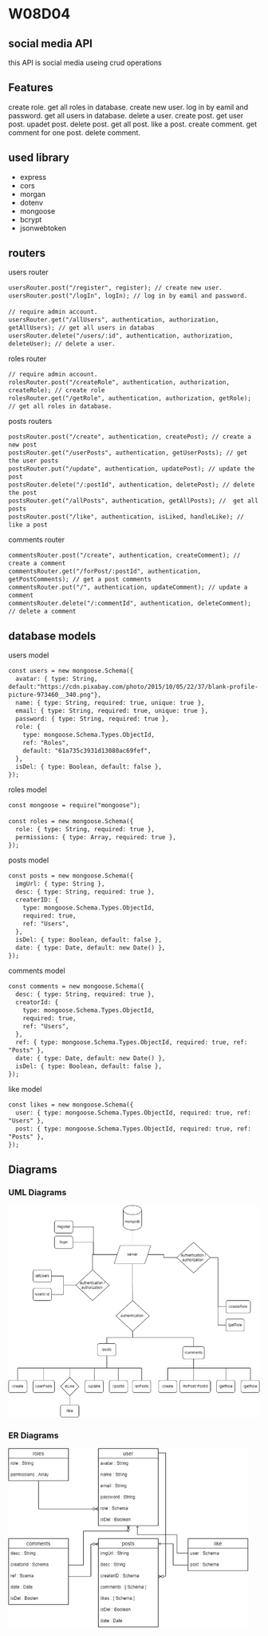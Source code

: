 # W08D04

## social media API

this API is social media useing crud operations

## Features

create role.
get all roles in database.
create new user.
log in by eamil and password.
get all users in database.
delete a user.
create post.
get user post.
upadet post.
delete post.
get all post.
like a post.
create comment.
get comment for one post.
delete comment.

## used library

- express
- cors
- morgan
- dotenv
- mongoose
- bcrypt
- jsonwebtoken

## routers

users router

```
usersRouter.post("/register", register); // create new user.
usersRouter.post("/logIn", logIn); // log in by eamil and password.

// require admin account.
usersRouter.get("/allUsers", authentication, authorization, getAllUsers); // get all users in databas
usersRouter.delete("/users/:id", authentication, authorization, deleteUser); // delete a user.
```

roles router

```
// require admin account.
rolesRouter.post("/createRole", authentication, authorization, createRole); // create role
rolesRouter.get("/getRole", authentication, authorization, getRole); // get all roles in database.
```

posts routers

```
postsRouter.post("/create", authentication, createPost); // create a new post
postsRouter.get("/userPosts", authentication, getUserPosts); // get the user posts
postsRouter.put("/update", authentication, updatePost); // update the post
postsRouter.delete("/:postId", authentication, deletePost); // delete the post
postsRouter.get("/allPosts", authentication, getAllPosts); //  get all posts
postsRouter.post("/like", authentication, isLiked, handleLike); // like a post
```

comments router

```
commentsRouter.post("/create", authentication, createComment); // create a comment
commentsRouter.get("/forPost/:postId", authentication, getPostComments); // get a post comments
commentsRouter.put("/", authentication, updateComment); // update a comment
commentsRouter.delete("/:commentId", authentication, deleteComment); // delete a comment
```

## database models

users model

```
const users = new mongoose.Schema({
  avatar: { type: String, default:"https://cdn.pixabay.com/photo/2015/10/05/22/37/blank-profile-picture-973460__340.png"},
  name: { type: String, required: true, unique: true },
  email: { type: String, required: true, unique: true },
  password: { type: String, required: true },
  role: {
    type: mongoose.Schema.Types.ObjectId,
    ref: "Roles",
    default: "61a735c3931d13080ac69fef",
  },
  isDel: { type: Boolean, default: false },
});

```

roles model

```
const mongoose = require("mongoose");

const roles = new mongoose.Schema({
  role: { type: String, required: true },
  permissions: { type: Array, required: true },
});
```

posts model

```
const posts = new mongoose.Schema({
  imgUrl: { type: String },
  desc: { type: String, required: true },
  createrID: {
    type: mongoose.Schema.Types.ObjectId,
    required: true,
    ref: "Users",
  },
  isDel: { type: Boolean, default: false },
  date: { type: Date, default: new Date() },
});
```

comments model

```
const comments = new mongoose.Schema({
  desc: { type: String, required: true },
  creatorId: {
    type: mongoose.Schema.Types.ObjectId,
    required: true,
    ref: "Users",
  },
  ref: { type: mongoose.Schema.Types.ObjectId, required: true, ref: "Posts" },
  date: { type: Date, default: new Date() },
  isDel: { type: Boolean, default: false },
});
```

like model

```
const likes = new mongoose.Schema({
  user: { type: mongoose.Schema.Types.ObjectId, required: true, ref: "Users" },
  post: { type: mongoose.Schema.Types.ObjectId, required: true, ref: "Posts" },
});
```

## Diagrams

### UML Diagrams

 <img src="./UML.png" alt="UML Diagram" style="zoom:75%;" />

### ER Diagrams

 <img src="./ERDiagram.png" alt="ER Diagram" style="zoom:75%;" />
